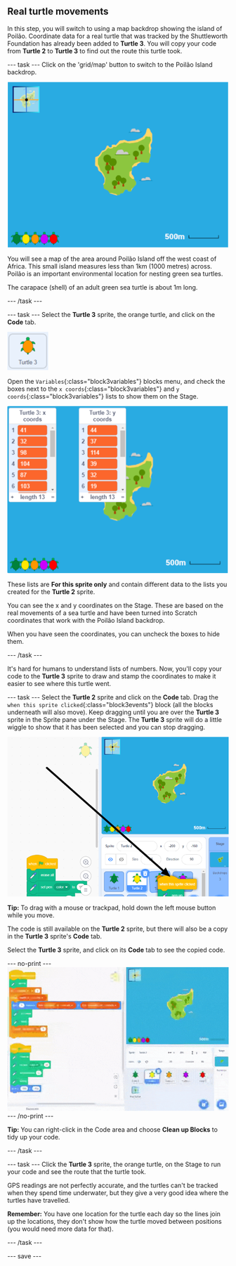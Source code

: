 ## Real turtle movements

In this step, you will switch to using a map backdrop showing the island of Poilão. Coordinate data for a real turtle that was tracked by the Shuttleworth Foundation has already been added to **Turtle 3**. You will copy your code from **Turtle 2** to **Turtle 3** to find out the route this turtle took.

--- task ---
Click on the 'grid/map' button to switch to the Poilão Island backdrop. 

![Stage showing map with button highlighted](images/map-backdrop.png)

You will see a map of the area around Poilão Island off the west coast of Africa. This small island measures less than 1km (1000 metres) across. Poilão is an important environmental location for nesting green sea turtles.

The carapace (shell) of an adult green sea turtle is about 1m long. 

--- /task ---

--- task ---
Select the **Turtle 3** sprite, the orange turtle, and click on the **Code** tab. 

![image of the Turtle 3 sprite](images/turtle-3-sprite.png)

Open the `Variables`{:class="block3variables"} blocks menu, and check the boxes next to the `x coords`{:class="block3variables"} and `y coords`{:class="block3variables"} lists to show them on the Stage. 

![Screenshot of the Turtle 3 lists on stage](images/turtle-3-lists-on-stage.png)

These lists are **For this sprite only** and contain different data to the lists you created for the **Turtle 2** sprite.

You can see the x and y coordinates on the Stage. These are based on the real movements of a sea turtle and have been turned into Scratch coordinates that work with the Poilão Island backdrop. 

When you have seen the coordinates, you can uncheck the boxes to hide them. 

--- /task ---

It's hard for humans to understand lists of numbers. Now, you'll copy your code to the **Turtle 3** sprite to draw and stamp the coordinates to make it easier to see where this turtle went. 

--- task ---
Select the **Turtle 2** sprite and click on the **Code** tab. Drag the `when this sprite clicked`{:class="block3events"} block (all the blocks underneath will also move). Keep dragging until you are over the **Turtle 3** sprite in the Sprite pane under the Stage. The **Turtle 3** sprite will do a little wiggle to show that it has been selected and you can stop dragging. 

![Drag code from the Turtle 2 sprite to Turtle 3](images/turtle-3-drag-code.png)

**Tip:** To drag with a mouse or trackpad, hold down the left mouse button while you move. 

The code is still available on the **Turtle 2** sprite, but there will also be a copy in the **Turtle 3** sprite's **Code** tab.

Select the **Turtle 3** sprite, and click on its **Code** tab to see the copied code. 

--- no-print ---
![Animation of dragging code from Turtle 2 to Turtle 3](images/drag-code-to-turtle-3.gif)
--- /no-print ---

**Tip:** You can right-click in the Code area and choose **Clean up Blocks** to tidy up your code.

--- /task ---

--- task ---
Click the **Turtle 3** sprite, the orange turtle, on the Stage to run your code and see the route that the turtle took. 

GPS readings are not perfectly accurate, and the turtles can't be tracked when they spend time underwater, but they give a very good idea where the turtles have travelled.

**Remember:** You have one location for the turtle each day so the lines join up the locations, they don't show how the turtle moved between positions (you would need more data for that).

--- /task ---

--- save ---

